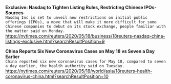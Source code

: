 **Exclusive: Nasdaq to Tighten Listing Rules, Restricting Chinese IPOs-Sources**\
`Nasdaq Inc is set to unveil new restrictions on initial public offerings (IPOs), a move that will make it more difficult for some Chinese companies to debut on its stock exchange, people familiar with the matter said on Monday.`\
https://nytimes.com/reuters/2020/05/18/business/18reuters-nasdaq-china-listings-exclusive.html?searchResultPosition=9

**China Reports Six New Coronavirus Cases on May 18 vs Seven a Day Earlier**\
`China reported six new coronavirus cases for May 18, compared to seven a day earlier, the health authority said on Tuesday. `\
https://nytimes.com/reuters/2020/05/18/world/asia/18reuters-health-coronavirus-china.html?searchResultPosition=10

